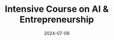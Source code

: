 ---
title: "Intensive Course on AI & Entrepreneurship"
date: 2024-07-09
venue: "IIT Madras"
image: "images/workshop.jpeg"
link: "https://docs.google.com/forms/d/e/1FAIpQLSdxK_XoSl0uFxROymDS9lU36bFva6ip8VmDXcZmQAfsxBYfFg/viewform"
draft: false
---